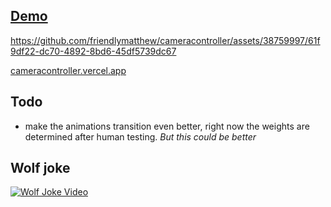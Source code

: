 ## [Demo](https://github.com/friendlymatthew/cameracontroller/assets/38759997/61f9df22-dc70-4892-8bd6-45df5739dc67)
https://github.com/friendlymatthew/cameracontroller/assets/38759997/61f9df22-dc70-4892-8bd6-45df5739dc67


[cameracontroller.vercel.app](https://cameracontroller.vercel.app/)




## Todo
* make the animations transition even better, right now the weights are determined after human testing. *But this could be better*




## Wolf joke

[![Wolf Joke Video](https://img.youtube.com/vi/XSRHSIkZr58/0.jpg)](https://www.youtube.com/watch?v=XSRHSIkZr58)

